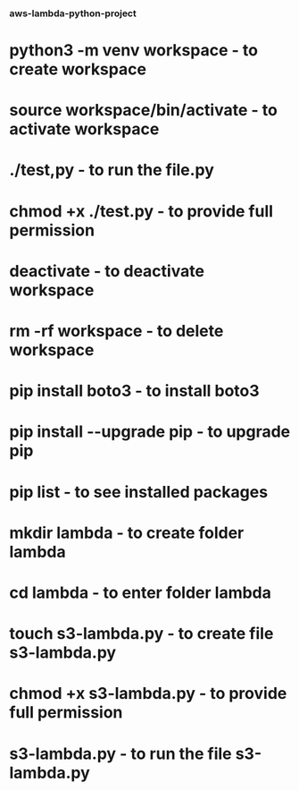 ### aws-lambda-python-project

# python3 -m venv workspace             - to create workspace
# source workspace/bin/activate         - to activate workspace
# ./test,py                             - to run the file.py
# chmod +x ./test.py                    - to provide full permission
# deactivate                            - to deactivate workspace
# rm -rf workspace                      - to delete workspace
# pip install boto3                     - to install boto3
# pip install --upgrade pip             - to upgrade pip
# pip list                              - to see installed packages
# mkdir lambda                          - to create folder lambda 
# cd lambda                             - to enter folder lambda
# touch s3-lambda.py                    - to create file s3-lambda.py
# chmod +x s3-lambda.py                 - to provide full permission
# s3-lambda.py                          - to run the file s3-lambda.py
